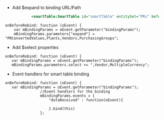 - Add $expand to binding URL/Path

```xml
            <smartTable:SmartTable id="smartTable" entitySet="PRs" beforeRebindTable=".onBeforeRebind">
```

```
onBeforeRebind: function (oEvent) {
    var mBindingParams = oEvent.getParameter("bindingParams");
    mBindingParams.parameters["expand"] = "PRConvertedValues,Plants,Vendors,PurchasingGroups";
```

- Add $select properties
```
onBeforeRebind: function (oEvent) {
   var mBindingParams = oEvent.getParameter("bindingParams");
   mBindingParams.parameters.select += ",Vendor,MultipleCurrency";
```

- Event handlers for smart table binding
```
onBeforeRebind: function (oEvent) {
   var mBindingParams = oEvent.getParameter("bindingParams");
				//Event handlers for the binding
				mBindingParams.events = {
					"dataReceived" : function(oEvent){
            
					}.bind(this)
				};
   
```
